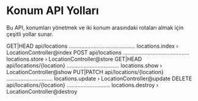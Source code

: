 # Konum API Yolları

Bu API, konumları yönetmek ve iki konum arasındaki rotaları almak için çeşitli yollar sunar.

GET|HEAD        api/locations ........................................... locations.index › LocationController@index
POST            api/locations ........................................... locations.store › LocationController@store
GET|HEAD        api/locations/{location} .................................. locations.show › LocationController@show
PUT|PATCH       api/locations/{location} .............................. locations.update › LocationController@update
DELETE          api/locations/{location} ............................ locations.destroy › LocationController@destroy
